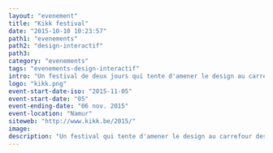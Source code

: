 ```yaml
---
layout: "evenement"
title: "Kikk festival"
date: "2015-10-10 10:23:57"
path1: "evenements"
path2: "design-interactif"
path3:
category: "evenements"
tags: "evenements-design-interactif"
intro: "Un festival de deux jours qui tente d'amener le design au carrefour des sciences, des arts et des technologies. Un événement pour toutes les personnes souhaitant élargir leurs horizons de réflexion et de pratiques."
logo: "kikk.png"
event-start-date-iso: "2015-11-05"
event-start-date: "05"
event-ending-date: "06 nov. 2015"
event-location: "Namur"
siteweb: "http://www.kikk.be/2015/"
image:
description: "Un festival qui tente d'amener le design au carrefour des sciences, des arts et des technologies."
---
```

